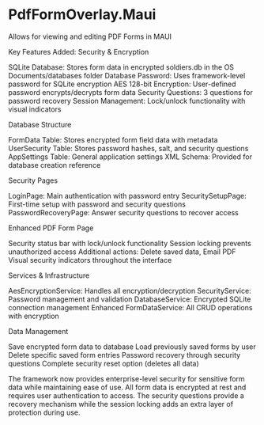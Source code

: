 ﻿# PdfFormOverlay.Maui
Allows for viewing and editing PDF Forms in MAUI


Key Features Added:
Security & Encryption

SQLite Database: Stores form data in encrypted soldiers.db in the OS Documents/databases folder
Database Password: Uses framework-level password for SQLite encryption
AES 128-bit Encryption: User-defined password encrypts/decrypts form data
Security Questions: 3 questions for password recovery
Session Management: Lock/unlock functionality with visual indicators

Database Structure

FormData Table: Stores encrypted form field data with metadata
UserSecurity Table: Stores password hashes, salt, and security questions
AppSettings Table: General application settings
XML Schema: Provided for database creation reference

Security Pages

LoginPage: Main authentication with password entry
SecuritySetupPage: First-time setup with password and security questions
PasswordRecoveryPage: Answer security questions to recover access

Enhanced PDF Form Page

Security status bar with lock/unlock functionality
Session locking prevents unauthorized access
Additional actions: Delete saved data, Email PDF
Visual security indicators throughout the interface

Services & Infrastructure

AesEncryptionService: Handles all encryption/decryption
SecurityService: Password management and validation
DatabaseService: Encrypted SQLite connection management
Enhanced FormDataService: All CRUD operations with encryption

Data Management

Save encrypted form data to database
Load previously saved forms by user
Delete specific saved form entries
Password recovery through security questions
Complete security reset option (deletes all data)

The framework now provides enterprise-level security for sensitive form data while maintaining ease of use. All form data is encrypted at rest and requires user authentication to access. The security questions provide a recovery mechanism while the session locking adds an extra layer of protection during use.
